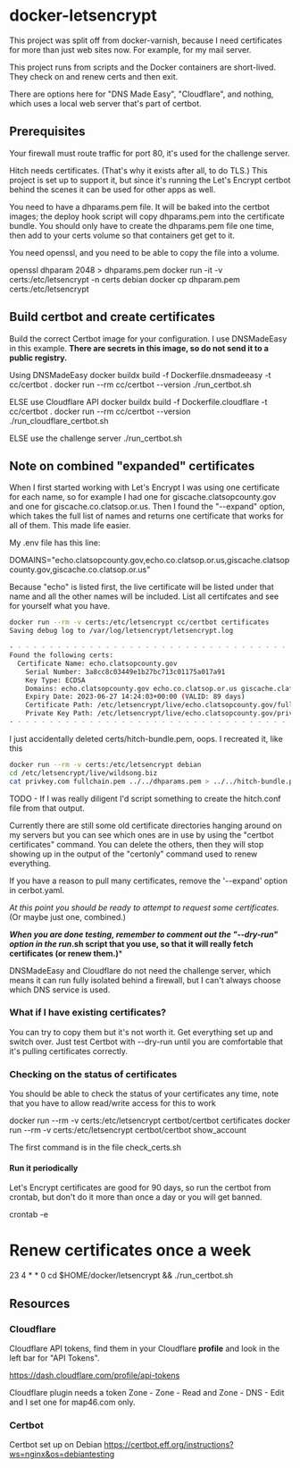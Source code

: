 # docker-letsencrypt

This project was split off from docker-varnish, because
I need certificates for more than just web sites now. For
example, for my mail server.

This project runs from scripts and the Docker containers are
short-lived. They check on and renew certs and then exit.

There are options here for "DNS Made Easy", "Cloudflare", and nothing,
which uses a local web server that's part of certbot.  

## Prerequisites

Your firewall must route traffic for port 80, it's used for
the challenge server.

Hitch needs certificates. (That's why it exists after all, to do TLS.)
This project is set up to support it, but since it's running the
Let's Encrypt certbot behind the scenes it can be used for other apps
as well.

You need to have a dhparams.pem file. It will be baked into the
certbot images; the deploy hook script will copy dhparams.pem into the
certificate bundle.  You should only have to create the dhparams.pem
file one time, then add to your certs volume so that containers get
get to it.

You need openssl, and you need to be able to copy the file into a volume.

   openssl dhparam 2048 > dhparams.pem
   docker run -it -v certs:/etc/letsencrypt -n certs debian
   docker cp dhparam.pem certs:/etc/letsencrypt

## Build certbot and create certificates

Build the correct Certbot image for your configuration. I use
DNSMadeEasy in this example.  **There are secrets in this image, so do
not send it to a public registry.**

Using DNSMadeEasy
   docker buildx build -f Dockerfile.dnsmadeeasy -t cc/certbot .
   docker run --rm cc/certbot --version
   ./run_certbot.sh

ELSE use Cloudflare API
   docker buildx build -f Dockerfile.cloudflare -t cc/certbot .
   docker run --rm cc/certbot --version
   ./run_cloudflare_certbot.sh

ELSE use the challenge server
    ./run_certbot.sh
    
## Note on combined "expanded" certificates

When I first started working with Let's Encrypt I was using one
certificate for each name, so for example I had one for
giscache.clatsopcounty.gov and one for giscache.co.clatsop.or.us. Then
I found the "--expand" option, which takes the full list of names and
returns one certificate that works for all of them. This made life
easier.

My .env file has this line:

DOMAINS="echo.clatsopcounty.gov,echo.co.clatsop.or.us,giscache.clatsopcounty.gov,giscache.co.clatsop.or.us"

Because "echo" is listed first, the live certificate will be listed under that name and
all the other names will be included. List all certifcates and see for yourself what you have.

```bash
docker run --rm -v certs:/etc/letsencrypt cc/certbot certificates
Saving debug log to /var/log/letsencrypt/letsencrypt.log

- - - - - - - - - - - - - - - - - - - - - - - - - - - - - - - - - - - - - - - -
Found the following certs:
  Certificate Name: echo.clatsopcounty.gov
    Serial Number: 3a8cc8c03449e1b27bc713c01175a017a91
    Key Type: ECDSA
    Domains: echo.clatsopcounty.gov echo.co.clatsop.or.us giscache.clatsopcounty.gov giscache.co.clatsop.or.us
    Expiry Date: 2023-06-27 14:24:03+00:00 (VALID: 89 days)
    Certificate Path: /etc/letsencrypt/live/echo.clatsopcounty.gov/fullchain.pem
    Private Key Path: /etc/letsencrypt/live/echo.clatsopcounty.gov/privkey.pem
- - - - - - - - - - - - - - - - - - - - - - - - - - - - - - - - - - - - - - - -
```

I just accidentally deleted certs/hitch-bundle.pem, oops. I recreated it, like this

```bash
docker run --rm -v certs:/etc/letsencrypt debian
cd /etc/letsencrypt/live/wildsong.biz
cat privkey.com fullchain.pem ../../dhparams.pem > ../../hitch-bundle.pem
```

TODO - If I was really diligent I'd script something to create the
hitch.conf file from that output.

Currently there are still some old certificate directories hanging
around on my servers but you can see which ones are in use by using
the "certbot certificates" command. You can delete the others, then
they will stop showing up in the output of the "certonly" command used
to renew everything.

If you have a reason to pull many certificates, remove the '--expand'
option in cerbot.yaml.

*At this point you should be ready to attempt to request some certificates.* (Or maybe just one, combined.)

***When you are done testing, remember to comment out the "--dry-run"
   option in the run*.sh script that you use, so that it will really fetch
   certificates (or renew them.)***

DNSMadeEasy and Cloudflare do not need the challenge server,
which means it can run fully isolated behind a firewall,
but I can't always choose which DNS
service is used.

### What if I have existing certificates?

You can try to copy them but it's not worth it. Get everything set up and switch over. Just test Certbot with --dry-run until you are comfortable that it's pulling certificates correctly.

### Checking on the status of certificates

You should be able to check the status of your certificates any time, note
that you have to allow read/write access for this to work

   docker run --rm -v certs:/etc/letsencrypt certbot/certbot certificates
   docker run --rm -v certs:/etc/letsencrypt certbot/certbot show_account

The first command is in the file check_certs.sh

#### Run it periodically

Let's Encrypt certificates are good for 90 days, so run the certbot from crontab, 
but don't do it more than once a day or you will get banned. 

   crontab -e
   # Renew certificates once a week
   23 4  * * 0  cd $HOME/docker/letsencrypt && ./run_certbot.sh


## Resources

### Cloudflare

Cloudflare API tokens, find them in your Cloudflare **profile** and look in the left bar for "API Tokens". 

https://dash.cloudflare.com/profile/api-tokens

Cloudflare plugin needs a token Zone - Zone - Read and Zone - DNS - Edit and I set one for map46.com only.

### Certbot

Certbot set up on Debian
https://certbot.eff.org/instructions?ws=nginx&os=debiantesting

